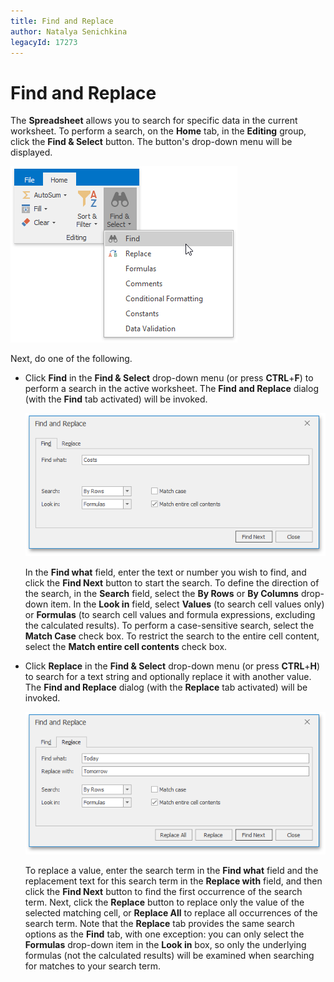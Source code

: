```yaml
---
title: Find and Replace
author: Natalya Senichkina
legacyId: 17273
---
```

# Find and Replace
The **Spreadsheet** allows you to search for specific data in the current worksheet. To perform a search, on the **Home** tab, in the **Editing** group, click the **Find &#38; Select** button. The button's drop-down menu will be displayed.

![FindAndSelectButton](../../../images/img23391.png)

Next, do one of the following.
* Click **Find** in the **Find &#38; Select** drop-down menu (or press **CTRL**+**F**) to perform a search in the active worksheet. The **Find and Replace** dialog (with the **Find** tab activated) will be invoked.
	
	![SpreadsheetControl_FindDialog](../../../images/img23390.png)
	
	In the **Find what** field, enter the text or number you wish to find, and click the **Find Next** button to start the search. To define the direction of the search, in the **Search** field, select the **By Rows** or **By Columns** drop-down item. In the **Look in** field, select **Values** (to search cell values only) or **Formulas** (to search cell values and formula expressions, excluding the calculated results). To perform a case-sensitive search, select the **Match Case** check box. To restrict the search to the entire cell content, select the **Match entire cell contents** check box.
* Click **Replace** in the **Find &#38; Select** drop-down menu (or press **CTRL**+**H**) to search for a text string and optionally replace it with another value. The **Find and Replace** dialog (with the **Replace** tab activated) will be invoked.
	
	![SpreadsheetControl_ReplaceDialog](../../../images/img23392.png)
	
	To replace a value, enter the search term in the **Find what** field and the replacement text for this search term in the **Replace with** field, and then click the **Find Next** button to find the first occurrence of the search term. Next, click the **Replace** button to replace only the value of the selected matching cell, or **Replace All** to replace all occurrences of the search term. Note that the **Replace** tab provides the same search options as the **Find** tab, with one exception: you can only select the **Formulas** drop-down item in the **Look in** box, so only the underlying formulas (not the calculated results) will be examined when searching for matches to your search term.